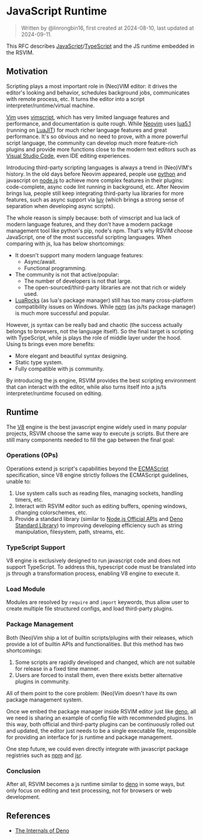 # JavaScript Runtime

> Written by @linrongbin16, first created at 2024-08-10, last updated at 2024-09-11.

This RFC describes [JavaScript](https://en.wikipedia.org/wiki/JavaScript)/[TypeScript](https://www.typescriptlang.org/) and the JS runtime embedded in the RSVIM.

## Motivation

Scripting plays a most important role in (Neo)VIM editor: it drives the editor's looking and behavior, schedules background jobs, communicates with remote process, etc. It turns the editor into a script interpreter/runtime/virtual machine.

[Vim](https://www.vim.org/) uses [vimscript](https://www.vim.org/scripts/), which has very limited language features and performance, and documentation is quite rough. While [Neovim](https://neovim.io/) uses [lua5.1](https://www.lua.org/) (running on [LuaJIT](https://luajit.org/)) for much richer language features and great performance. It's so obvious and no need to prove, with a more powerful script language, the community can develop much more feature-rich plugins and provide more functions close to the modern text editors such as [Visual Studio Code](https://code.visualstudio.com/), even IDE editing experiences.

Introducing third-party scripting languages is always a trend in (Neo)VIM's history. In the old days before Neovim appeared, people use [python](https://www.python.org/) and javascript on [node.js](https://nodejs.org/) to achieve more complex features in their plugins: code-complete, async code lint running in background, etc. After Neovim brings lua, people still keep integrating third-party lua libraries for more features, such as async support via [luv](https://github.com/luvit/luv) (which brings a strong sense of separation when developing async scripts).

The whole reason is simply because: both of vimscript and lua lack of modern language features, and they don't have a modern package management tool like python's pip, node's npm. That's why RSVIM choose JavaScript, one of the most successful scripting languages. When comparing with js, lua has below shortcomings:

- It doesn't support many modern language features:
  - Async/await.
  - Functional programming.
- The community is not that active/popular:
  - The number of developers is not that large.
  - The open-sourced/third-party libraries are not that rich or widely used.
- [LuaRocks](https://luarocks.org/) (as lua's package manager) still has too many cross-platform compatibility issues on Windows. While [npm](https://www.npmjs.com/) (as js/ts package manager) is much more successful and popular.

However, js syntax can be really bad and chaotic (the success actually belongs to browsers, not the language itself). So the final target is scripting with TypeScript, while js plays the role of middle layer under the hood. Using ts brings even more benefits:

- More elegant and beautiful syntax designing.
- Static type system.
- Fully compatible with js community.

By introducing the js engine, RSVIM provides the best scripting environment that can interact with the editor, while also turns itself into a js/ts interpreter/runtime focused on editing.

## Runtime

The [V8](https://v8.dev/) engine is the best javascript engine widely used in many popular projects, RSVIM choose the same way to execute js scripts. But there are still many components needed to fill the gap between the final goal:

### Operations (OPs)

Operations extend js script's capabilities beyond the [ECMAScript](https://ecma-international.org/publications-and-standards/standards/ecma-262/) specification, since V8 engine strictly follows the ECMAScript guidelines, unable to:

1. Use system calls such as reading files, managing sockets, handling timers, etc.
2. Interact with RSVIM editor such as editing buffers, opening windows, changing colorschemes, etc.
3. Provide a standard library (similar to [Node.js Official APIs](https://nodejs.org/docs/latest/api/documentation.html) and [Deno Standard Library](https://deno.land/std)) to improving developing efficiency such as string manipulation, filesystem, path, streams, etc.

### TypeScript Support

V8 engine is exclusively designed to run javascript code and does not support TypeScript. To address this, typescript code must be translated into js through a transformation process, enabling V8 engine to execute it.

### Load Module

Modules are resolved by `require` and `import` keywords, thus allow user to create multiple file structured configs, and load third-party plugins.

### Package Management

Both (Neo)Vim ship a lot of builtin scripts/plugins with their releases, which provide a lot of builtin APIs and functionalities. But this method has two shortcomings:

1. Some scripts are rapidly developed and changed, which are not suitable for release in a fixed time manner.
2. Users are forced to install them, even there exists better alternative plugins in community.

All of them point to the core problem: (Neo)Vim doesn't have its own package management system.

Once we embed the package manager inside RSVIM editor just like [deno](https://deno.com/), all we need is sharing an example of config file with recommended plugins. In this way, both official and third-party plugins can be continuously rolled out and updated, the editor just needs to be a single executable file, responsible for providing an interface for js runtime and package management.

One step future, we could even directly integrate with javascript package registries such as [npm](https://www.npmjs.com/) and [jsr](https://jsr.io/).

### Conclusion

After all, RSVIM becomes a js runtime similar to [deno](https://deno.com/) in some ways, but only focus on editing and text processing, not for browsers or web development.

## References

- [The Internals of Deno](https://choubey.gitbook.io/internals-of-deno)
